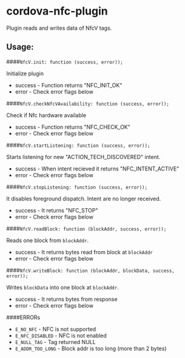 # cordova-nfc-plugin

Plugin reads and writes data of NfcV tags.

Usage:
----------------------------------------------------

####`NfcV.init: function (success, error));`

Initialize plugin

* success - Function returns "NFC_INIT_OK"
* error - Check error flags below


####`NfcV.checkNfcVAvailability: function (success, error));`

Check if Nfc hardware available

* success - Function returns "NFC_CHECK_OK"
* error - Check error flags below


####`NfcV.startListening: function (success, error));`

Starts listening for new "ACTION_TECH_DISCOVERED" intent.

* success - When intent recieved it returns "NFC_INTENT_ACTIVE"
* error - Check error flags below


####`NfcV.stopListening: function (success, error));`

It disables foreground dispatch. Intent are no longer received.

* success - It returns "NFC_STOP"
* error - Check error flags below


####`NfcV.readBlock: function (blockAddr, success, error));`

Reads one block from `blockAddr`.

* success - It returns bytes read from block at `blockAddr`
* error - Check error flags below


####`NfcV.writeBlock: function (blockAddr, blockData, success, error));`

Writes `blockData` into one block at `blockAddr`.

* success - It returns bytes from response
* error - Check error flags below


####ERRORs

* `E_NO_NFC` - NFC is not supported
* `E_NFC_DISABLED` - NFC is not enabled
* `E_NULL_TAG` - Tag returned NULL
* `E_ADDR_TOO_LONG` - Block addr is too long (more than 2 bytes)
